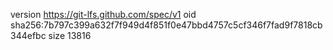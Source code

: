 version https://git-lfs.github.com/spec/v1
oid sha256:7b797c399a632f7f949d4f851f0e47bbd4757c5cf346f7fad9f7818cb344efbc
size 13816
